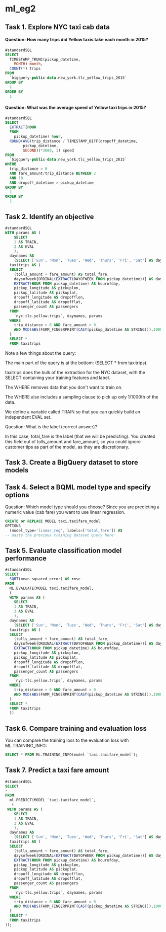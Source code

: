 # ml_eg2

##  Task 1. Explore NYC taxi cab data

#### Question: How many trips did Yellow taxis take each month in 2015?

```sql
#standardSQL
SELECT
  TIMESTAMP_TRUNC(pickup_datetime,
    MONTH) month,
  COUNT(*) trips
FROM
  `bigquery-public-data.new_york.tlc_yellow_trips_2015`
GROUP BY
  1
ORDER BY
  1

```

#### Question: What was the average speed of Yellow taxi trips in 2015?

```sql 
#standardSQL
SELECT
  EXTRACT(HOUR
  FROM
    pickup_datetime) hour,
  ROUND(AVG(trip_distance / TIMESTAMP_DIFF(dropoff_datetime,
        pickup_datetime,
        SECOND))*3600, 1) speed
FROM
  `bigquery-public-data.new_york.tlc_yellow_trips_2015`
WHERE
  trip_distance > 0
  AND fare_amount/trip_distance BETWEEN 2
  AND 10
  AND dropoff_datetime > pickup_datetime
GROUP BY
  1
ORDER BY
  1
```

## Task 2. Identify an objective

```sql
#standardSQL
WITH params AS (
    SELECT
    1 AS TRAIN,
    2 AS EVAL
    ),
  daynames AS
    (SELECT ['Sun', 'Mon', 'Tues', 'Wed', 'Thurs', 'Fri', 'Sat'] AS daysofweek),
  taxitrips AS (
  SELECT
    (tolls_amount + fare_amount) AS total_fare,
    daysofweek[ORDINAL(EXTRACT(DAYOFWEEK FROM pickup_datetime))] AS dayofweek,
    EXTRACT(HOUR FROM pickup_datetime) AS hourofday,
    pickup_longitude AS pickuplon,
    pickup_latitude AS pickuplat,
    dropoff_longitude AS dropofflon,
    dropoff_latitude AS dropofflat,
    passenger_count AS passengers
  FROM
    `nyc-tlc.yellow.trips`, daynames, params
  WHERE
    trip_distance > 0 AND fare_amount > 0
    AND MOD(ABS(FARM_FINGERPRINT(CAST(pickup_datetime AS STRING))),1000) = params.TRAIN
  )
  SELECT *
  FROM taxitrips

```
Note a few things about the query:

The main part of the query is at the bottom: (SELECT * from taxitrips).

taxitrips does the bulk of the extraction for the NYC dataset, with the SELECT containing your training features and label.

The WHERE removes data that you don't want to train on.

The WHERE also includes a sampling clause to pick up only 1/1000th of the data.

We define a variable called TRAIN so that you can quickly build an independent EVAL set.

Question: What is the label (correct answer)?

In this case, total_fare is the label (that we will be predicting). You created this field out of tolls_amount and fare_amount, so you could ignore customer tips as part of the model, as they are discretionary.

## Task 3. Create a BigQuery dataset to store models

## Task 4. Select a BQML model type and specify options

Question: Which model type should you choose? Since you are predicting a numeric value (cab fare) you want to use linear regression.

```sql
CREATE or REPLACE MODEL taxi.taxifare_model
OPTIONS
  (model_type='linear_reg', labels=['total_fare']) AS
-- paste the previous training dataset query here

```

## Task 5. Evaluate classification model performance

```sql
#standardSQL
SELECT
  SQRT(mean_squared_error) AS rmse
FROM
  ML.EVALUATE(MODEL taxi.taxifare_model,
  (
  WITH params AS (
    SELECT
    1 AS TRAIN,
    2 AS EVAL
    ),
  daynames AS
    (SELECT ['Sun', 'Mon', 'Tues', 'Wed', 'Thurs', 'Fri', 'Sat'] AS daysofweek),
  taxitrips AS (
  SELECT
    (tolls_amount + fare_amount) AS total_fare,
    daysofweek[ORDINAL(EXTRACT(DAYOFWEEK FROM pickup_datetime))] AS dayofweek,
    EXTRACT(HOUR FROM pickup_datetime) AS hourofday,
    pickup_longitude AS pickuplon,
    pickup_latitude AS pickuplat,
    dropoff_longitude AS dropofflon,
    dropoff_latitude AS dropofflat,
    passenger_count AS passengers
  FROM
    `nyc-tlc.yellow.trips`, daynames, params
  WHERE
    trip_distance > 0 AND fare_amount > 0
    AND MOD(ABS(FARM_FINGERPRINT(CAST(pickup_datetime AS STRING))),1000) = params.EVAL
  )
  SELECT *
  FROM taxitrips
  ))

```

## Task 6. Compare training and evaluation loss

You can compare the training loss to the evaluation loss with ML.TRAINING_INFO:

```sql
SELECT * FROM ML.TRAINING_INFO(model `taxi.taxifare_model`);
```

## Task 7. Predict a taxi fare amount

```sql
#standardSQL
SELECT
*
FROM
  ml.PREDICT(MODEL `taxi.taxifare_model`,
   (
 WITH params AS (
    SELECT
    1 AS TRAIN,
    2 AS EVAL
    ),
  daynames AS
    (SELECT ['Sun', 'Mon', 'Tues', 'Wed', 'Thurs', 'Fri', 'Sat'] AS daysofweek),
  taxitrips AS (
  SELECT
    (tolls_amount + fare_amount) AS total_fare,
    daysofweek[ORDINAL(EXTRACT(DAYOFWEEK FROM pickup_datetime))] AS dayofweek,
    EXTRACT(HOUR FROM pickup_datetime) AS hourofday,
    pickup_longitude AS pickuplon,
    pickup_latitude AS pickuplat,
    dropoff_longitude AS dropofflon,
    dropoff_latitude AS dropofflat,
    passenger_count AS passengers
  FROM
    `nyc-tlc.yellow.trips`, daynames, params
  WHERE
    trip_distance > 0 AND fare_amount > 0
    AND MOD(ABS(FARM_FINGERPRINT(CAST(pickup_datetime AS STRING))),1000) = params.EVAL
  )
  SELECT *
  FROM taxitrips
));
```